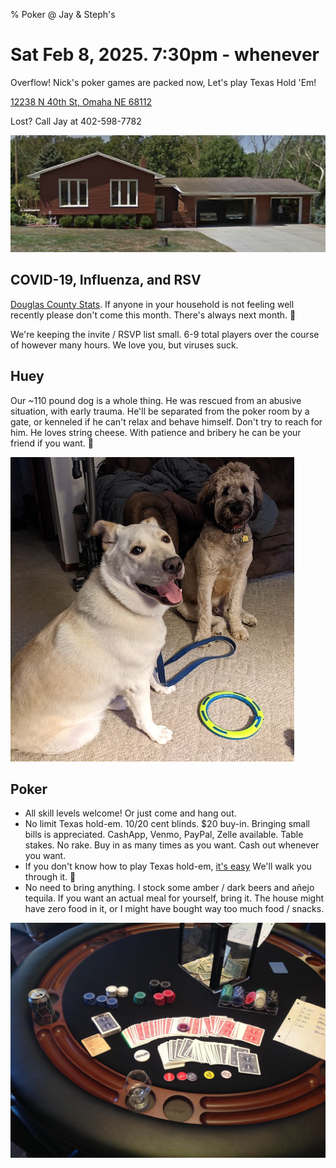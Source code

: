 % Poker @ Jay & Steph's

# Sat Feb 8, 2025. 7:30pm - whenever

Overflow! Nick's poker games are packed now, 
Let's play Texas Hold 'Em!

[12238 N 40th St, Omaha NE 68112](https://goo.gl/maps/7jy3mT22T7wADNtG7)

Lost? Call Jay at 402-598-7782

![](house.png)

## COVID-19, Influenza, and RSV

[Douglas County Stats](https://www.douglascountyhealthportal.com/).
If anyone in your household is not feeling well recently
please don't come this month. There's always next month. 🙂

We're keeping the invite / RSVP list small. 6-9 total players over the
course of however many hours. We love you, but viruses suck.

## Huey

Our ~110 pound dog is a whole thing. He was rescued from an abusive situation, with early trauma.
He'll be separated from the poker room by a gate, or kenneled if he can't relax and behave himself.
Don't try to reach for him.
He loves string cheese. With patience and bribery he can be your friend if you want. 🙂

![](huey.jpg)

## Poker

* All skill levels welcome! Or just come and hang out.
* No limit Texas hold-em. 10/20 cent blinds. $20 buy-in. Bringing small bills is appreciated. CashApp, Venmo, PayPal, Zelle available. Table stakes. No rake. Buy in as many times as you want. Cash out whenever you want.
* If you don't know how to play Texas hold-em, [it's easy](http://en.wikipedia.org/wiki/Texas_Hold%27em#Rules) We'll walk you through it. 🙂
* No need to bring anything. I stock some amber / dark beers and añejo tequila. If you want an actual meal for yourself, bring it. The house might have zero food in it, or I might have bought way too much food / snacks.

![](table.jpg)
